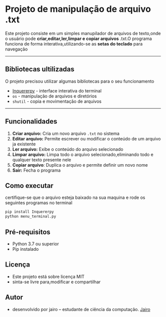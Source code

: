 # Projeto de manipulação de arquivo .txt

Este projeto consiste em um simples manupilador de arquivos de texto,onde o usuário pode **criar,editar,ler,limpar e copiar arquivos** .txt.O programa funciona de forma interativa,utilizando-se as **setas do teclado** para navegação

---


## Bibliotecas ultilizadas

O projeto precisou utilizar algumas bibliotecas para o seu funcionamento 
- [Inquererpy](https://pypi.org/project/InquirerPy/) - interface interativa do terminal
- `os` - manipulação de arquivos e diretórios
- `shutil` - copia e movimentação de arquivos
---
## Funcionalidades

1. **Criar arquivo:** Cria um novo arquivo `.txt` no sistema 
2. **Editar arquivo:** Permite escrever ou modificar o conteúdo de um arquivo ja existente
3. **Ler arquivo:** Exibe o conteúdo do arquivo selecionado
4. **Limpar arquivo:** Limpa todo o arquivo selecionado,eliminando todo e qualquer texto presente nele
5. **Copiar arquivo**: Duplica o arquivo e permite definir um novo nome
6. **Sair:** Fecha o programa

## Como executar

certifique-se que o arquivo esteja baixado na sua maquina e rode os seguintes programas no terminal

```bash
pip install Inquererpy
python menu_terminal.py
```
## Pré-requisitos

- Python 3.7 ou superior
- Pip instalado

## Licença

- Este projeto está sobre licença MIT
- sinta-se livre para,modificar e compartilhar

## Autor

- desenvolvido por jairo – estudante de ciência da computação. [Jairo](https://github.com/jcdev01/jcdev01.git)
